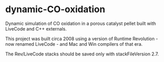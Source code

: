 # dynamic-CO-oxidation
Dynamic simulation of CO oxidation in a porous catalyst pellet built with LiveCode and C++ externals.

This project was built circa 2008 using a version of Runtime Revolution - now renamed LiveCode - and Mac and Win compilers of that era. 

The Rev/LiveCode stacks should be saved only with stackFileVersion 2.7. 

